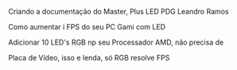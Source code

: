 Criando a documentação do Master, Plus LED PDG Leandro Ramos

Como aumentar i FPS do seu PC Gami com LED

Adicionar 10 LED's RGB np seu Processador AMD, não precisa de

Placa de Vídeo, isso e lenda, só RGB resolve FPS